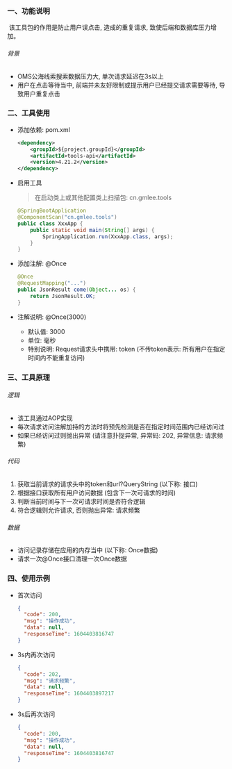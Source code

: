 ### 一、功能说明

​		该工具包的作用是防止用户误点击, 造成的重复请求, 致使后端和数据库压力增加。

###### 背景

- OMS公海线索搜索数据压力大, 单次请求延迟在3s以上
- 用户在点击等待当中, 前端并未友好限制或提示用户已经提交请求需要等待, 导致用户重复点击



### 二、工具使用

- 添加依赖: pom.xml

  ```xml
  <dependency>
      <groupId>${project.groupId}</groupId>
      <artifactId>tools-api</artifactId>
      <version>4.21.2</version>
  </dependency>
  ```

- 启用工具

  > 在启动类上或其他配置类上扫描包: cn.gmlee.tools

  ```java
  @SpringBootApplication
  @ComponentScan("cn.gmlee.tools")
  public class XxxApp {
      public static void main(String[] args) {
          SpringApplication.run(XxxApp.class, args);
      }
  }
  ```


- 添加注解: @Once

  ```java
  @Once
  @RequestMapping("...")
  public JsonResult come(Object... os) {
      return JsonResult.OK;
  }
  ```

- 注解说明: @Once(3000)

  - 默认值: 3000
  - 单位: 毫秒
  - 特别说明: Request请求头中携带: token (不传token表示: 所有用户在指定时间内不能重复访问)



### 三、工具原理

###### 逻辑

- 该工具通过AOP实现
- 每次请求访问注解加持的方法时将预先检测是否在指定时间范围内已经访问过
- 如果已经访问过则抛出异常 (请注意扑捉异常, 异常码: 202, 异常信息: 请求频繁)



###### 代码

1. 获取当前请求的请求头中的token和url?QueryString (以下称: 接口)
2. 根据接口获取所有用户访问数据 (包含下一次可请求的时间)
3. 判断当前时间与下一次可请求时间是否符合逻辑
4. 符合逻辑则允许请求, 否则抛出异常: 请求频繁



###### 数据

- 访问记录存储在应用的内存当中 (以下称: Once数据)
- 请求一次@Once接口清理一次Once数据





### 四、使用示例

- 首次访问

  ```json
  {
    "code": 200,
    "msg": "操作成功",
    "data": null,
    "responseTime": 1604403816747
  }
  ```

- 3s内再次访问

  ```json
  {
    "code": 202,
    "msg": "请求频繁",
    "data": null,
    "responseTime": 1604403897217
  }
  ```

- 3s后再次访问

  ```json
  {
    "code": 200,
    "msg": "操作成功",
    "data": null,
    "responseTime": 1604403816747
  }
  ```



